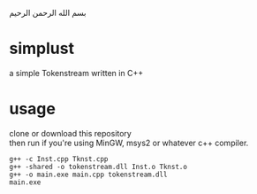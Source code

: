 بسم الله الرحمن الرحيم
# simplust 
a simple Tokenstream written in C++

# usage
clone or download this repository  
then run if you're using MinGW, msys2 or whatever c++ compiler.  
```
g++ -c Inst.cpp Tknst.cpp  
g++ -shared -o tokenstream.dll Inst.o Tknst.o  
g++ -o main.exe main.cpp tokenstream.dll
main.exe  

```